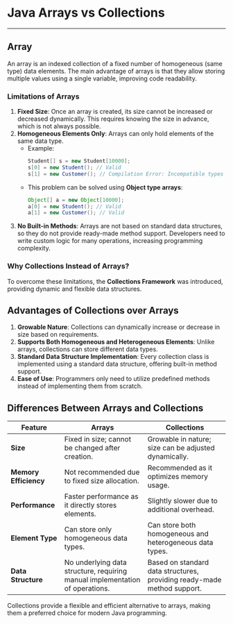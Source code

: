 
# **Java Arrays vs Collections**

---

## **Array**
An array is an indexed collection of a fixed number of homogeneous (same type) data elements. The main advantage of arrays is that they allow storing multiple values using a single variable, improving code readability.

### **Limitations of Arrays**
1. **Fixed Size**: Once an array is created, its size cannot be increased or decreased dynamically. This requires knowing the size in advance, which is not always possible.
2. **Homogeneous Elements Only**: Arrays can only hold elements of the same data type.
   - Example:
     ```java
     Student[] s = new Student[10000];
     s[0] = new Student(); // Valid
     s[1] = new Customer(); // Compilation Error: Incompatible types
     ```
   - This problem can be solved using **Object type arrays**:
     ```java
     Object[] a = new Object[10000];
     a[0] = new Student(); // Valid
     a[1] = new Customer(); // Valid
     ```
3. **No Built-in Methods**: Arrays are not based on standard data structures, so they do not provide ready-made method support. Developers need to write custom logic for many operations, increasing programming complexity.

### **Why Collections Instead of Arrays?**
To overcome these limitations, the **Collections Framework** was introduced, providing dynamic and flexible data structures.

## **Advantages of Collections over Arrays**
1. **Growable Nature**: Collections can dynamically increase or decrease in size based on requirements.
2. **Supports Both Homogeneous and Heterogeneous Elements**: Unlike arrays, collections can store different data types.
3. **Standard Data Structure Implementation**: Every collection class is implemented using a standard data structure, offering built-in method support.
4. **Ease of Use**: Programmers only need to utilize predefined methods instead of implementing them from scratch.

## **Differences Between Arrays and Collections**

| Feature | Arrays | Collections |
|---------|--------|------------|
| **Size** | Fixed in size; cannot be changed after creation. | Growable in nature; size can be adjusted dynamically. |
| **Memory Efficiency** | Not recommended due to fixed size allocation. | Recommended as it optimizes memory usage. |
| **Performance** | Faster performance as it directly stores elements. | Slightly slower due to additional overhead. |
| **Element Type** | Can store only homogeneous data types. | Can store both homogeneous and heterogeneous data types. |
| **Data Structure** | No underlying data structure, requiring manual implementation of operations. | Based on standard data structures, providing ready-made method support. |

Collections provide a flexible and efficient alternative to arrays, making them a preferred choice for modern Java programming.


